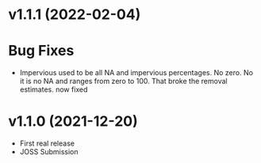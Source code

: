 v1.1.1 (2022-02-04)
===================

# Bug Fixes

- Impervious used to be all NA and impervious percentages.  No zero.  No it is no NA and ranges from zero to 100.  That broke the removal estimates.  now fixed


v1.1.0 (2021-12-20)
===================

- First real release
- JOSS Submission
